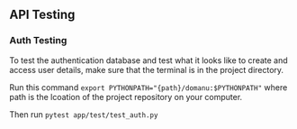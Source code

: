 ## API Testing

### Auth Testing

To test the authentication database and test what it looks like to create and access user details, make sure that the terminal is in the project directory.

Run this command `export PYTHONPATH="{path}/domanu:$PYTHONPATH"` where path is the lcoation of the project repository on your computer.

Then run `pytest app/test/test_auth.py`

